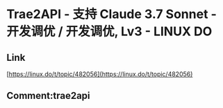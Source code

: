 # Trae2API - 支持 Claude 3.7 Sonnet - 开发调优 / 开发调优, Lv3 - LINUX DO
## Link 
 [https://linux.do/t/topic/482056](https://linux.do/t/topic/482056) 
 ## Comment:trae2api